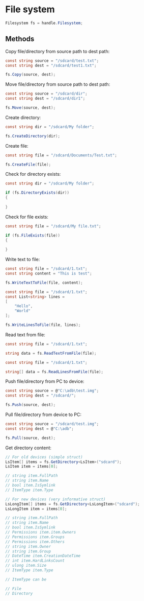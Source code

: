 # File system
``` csharp
Filesystem fs = handle.Filesystem;
```
## Methods
Copy file/directory from source path to dest path:
``` csharp
const string source = "/sdcard/test.txt";
const string dest = "/sdcard/test1.txt";

fs.Copy(source, dest);
```
Move file/directory from source path to dest path:
``` csharp
const string source = "/sdcard/dir";
const string dest = "/sdcard/dir1";

fs.Move(source, dest);
```
Create directory:
``` csharp
const string dir = "/sdcard/My folder";

fs.CreateDirectory(dir);
```
Create file:
``` csharp
const string file = "/sdcard/Documents/Test.txt";

fs.CreateFile(file);
```
Check for directory exists:
``` csharp
const string dir = "/sdcard/My folder";

if (fs.DirectoryExists(dir))
{
	
}
```
Check for file exists:
``` csharp
const string file = "/sdcard/My file.txt";

if (fs.FileExists(file))
{
	
}
```
Write text to file:
``` csharp
const string file = "/sdcard/1.txt";
const string content = "This is test";

fs.WriteTextToFile(file, content);
```
``` csharp
const string file = "/sdcard/1.txt";
const List<string> lines = 
[
	"Hello",
	"World"
];

fs.WriteLinesToFile(file, lines);
```
Read text from file:
``` csharp
const string file = "/sdcard/1.txt";

string data = fs.ReadTextFromFile(file);
```
``` csharp
const string file = "/sdcard/1.txt";

string[] data = fs.ReadLinesFromFile(file);
```
Push file/directory from PC to device:
``` csharp
const string source = @"C:\adb\test.img";
const string dest = "/sdcard/";

fs.Push(source, dest);
```
Pull file/directory from device to PC:
``` csharp
const string source = "/sdcard/test.img";
const string dest = @"C:\adb";

fs.Pull(source, dest);
```
Get directory content:
``` csharp
// For old devices (simple struct)
LsItem[] items = fs.GetDirectory<LsItem>("sdcard");
LsItem item = items[0];

// string item.FullPath
// string item.Name
// bool item.IsSymlink
// ItemType item.Type
```
``` csharp
// For new devices (very informative struct)
LsLongItem[] items = fs.GetDirectory<LsLongItem>("sdcard");
LsLongItem item = items[0];

// string item.FullPath
// string item.Name
// bool item.IsSymlink
// Permissions item.item.Owners
// Permissions item.Groups 
// Permissions item.Others 
// string item.Owner
// string item.Group
// DateTime item.CreationDateTime
// int item.HardLinksCount
// ulong item.Size
// ItemType item.Type

```
``` csharp
// ItemType can be

// File
// Directory
```